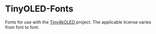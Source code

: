 # TinyOLED-Fonts
Fonts for use with the [Tiny4kOLED](https://github.com/datacute/Tiny4kOLED) project. The applicable license varies from font to font.
